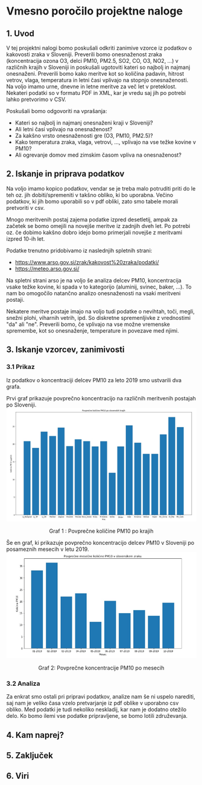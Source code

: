 # Vmesno poročilo projektne naloge

## 1. Uvod
V tej projektni nalogi bomo poskušali odkriti zanimive vzorce iz podatkov o kakovosti zraka v Sloveniji. Preverili bomo onesnaženost zraka (koncentracija ozona O3, delci PM10, PM2.5, SO2, CO, O3, NO2, ...) v različnih krajih v Sloveniji in poskušali ugotoviti kateri so najbolj in najmanj onesnaženi. Preverili bomo kako meritve kot so količina padavin, hitrost vetrov, vlaga, temperatura in letni časi vplivajo na stopnjo onesnaženosti. Na voljo imamo urne, dnevne in letne meritve za več let v preteklost. Nekateri podatki so v formatu PDF in XML, kar je vredu saj jih po potrebi lahko pretvorimo v CSV.

Poskušali bomo odgovoriti na vprašanja:
* Kateri so najbolj in najmanj onesnaženi kraji v Sloveniji?
* Ali letni časi vplivajo na onesnaženost?
* Za kakšno vrsto onesnaženosti gre (O3, PM10, PM2.5)?
* Kako temperatura zraka, vlaga, vetrovi, ..., vplivajo na vse težke kovine v PM10?
* Ali ogrevanje domov med zimskim časom vpliva na onesnaženost?

## 2. Iskanje in priprava podatkov

Na voljo imamo kopico podatkov, vendar se je treba malo potruditi priti do le teh oz. jih dobiti/spremeniti v takšno obliko, ki bo uporabna. Večino podatkov, ki jih bomo uporabili so v pdf obliki, zato smo tabele morali pretvoriti v csv.

Mnogo meritvenih postaj zajema podatke izpred desetletij, ampak za začetek se bomo omejili na novejše meritve iz zadnjih dveh let. Po potrebi oz. če dobimo kakšno dobro idejo bomo primerjali novejše z meritvami izpred 10-ih let. 

Podatke trenutno pridobivamo iz naslednjih spletnih strani:
* https://www.arso.gov.si/zrak/kakovost%20zraka/podatki/
* https://meteo.arso.gov.si/

Na spletni strani arso je na voljo še analiza delcev PM10, koncentracija vsake težke kovine, ki spada v to kategorijo (aluminij, svinec, baker, ...). To nam bo omogočilo natančno analizo onesnaženosti na vsaki meritveni postaji.

Nekatere meritve postaje imajo na voljo tudi podatke o nevihtah, toči, megli, snežni plohi, viharnih vetrih, ipd. So diskretne spremenljivke z vrednostimi "da" ali "ne". Preverili bomo, če vplivajo na vse možne vremenske spremembe, kot so onesnaženje, temperature in povezave med njimi.

## 3. Iskanje vzorcev, zanimivosti
### 3.1 Prikaz
Iz podatkov o koncentraciji delcev PM10 za leto 2019 smo ustvarili dva grafa.

Prvi graf prikazuje povprečno koncentracijo na različnih meritvenih postajah po Sloveniji.
![Graf 1: Povprečne koncentracije PM10 po krajih](https://github.com/TilenBerlak/PR19TBANLRMIUS/blob/master/graf.PNG)

<center>Graf 1 :  Povprečne količine PM10 po krajih</center>

Še en graf, ki prikazuje povprečno koncentracijo delcev PM10 v Sloveniji po posameznih mesecih v letu 2019.
![Graf 2: Povprečne koncentracije PM10 po mesecih](https://github.com/TilenBerlak/PR19TBANLRMIUS/blob/master/graf_pm10_slovenija.PNG)

<center>Graf 2: Povprečne koncentracije PM10 po mesecih</center>

### 3.2 Analiza
Za enkrat smo ostali pri pripravi podatkov, analize nam še ni uspelo narediti, saj nam je veliko časa vzelo pretvarjanje iz pdf oblike v uporabno csv obliko. Med podatki je tudi nekoliko neskladij, kar nam je dodatno otežilo delo. Ko bomo ilemi vse podatke pripravljene, se bomo lotili združevanja.

## 4. Kam naprej?

## 5. Zaključek


## 6. Viri
